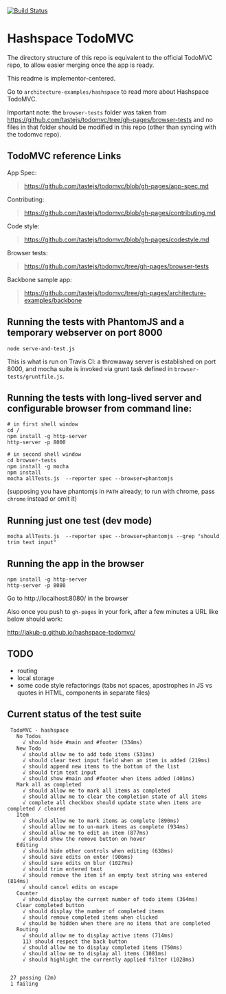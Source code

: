 [![Build Status](https://secure.travis-ci.org/ariatemplates/hashspace-todomvc.png)](http://travis-ci.org/ariatemplates/hashspace-todomvc)

Hashspace TodoMVC
=================

The directory structure of this repo is equivalent to the official TodoMVC repo, to allow easier merging
once the app is ready.

This readme is implementor-centered.

Go to `architecture-examples/hashspace` to read more about Hashspace TodoMVC.

Important note: the `browser-tests` folder was taken from https://github.com/tastejs/todomvc/tree/gh-pages/browser-tests
and no files in that folder should be modified in this repo (other than syncing with the todomvc repo).

TodoMVC reference Links
-----------------------

App Spec:
> https://github.com/tastejs/todomvc/blob/gh-pages/app-spec.md

Contributing:
> https://github.com/tastejs/todomvc/blob/gh-pages/contributing.md

Code style:
> https://github.com/tastejs/todomvc/blob/gh-pages/codestyle.md

Browser tests:
> https://github.com/tastejs/todomvc/tree/gh-pages/browser-tests

Backbone sample app:
> https://github.com/tastejs/todomvc/tree/gh-pages/architecture-examples/backbone


Running the tests with PhantomJS and a temporary webserver on port 8000
----------------------

    node serve-and-test.js

This is what is run on Travis CI: a throwaway server is established on port 8000, and mocha suite
is invoked via grunt task defined in `browser-tests/gruntfile.js`.

Running the tests with long-lived server and configurable browser from command line:
----------------------

    # in first shell window
    cd /
    npm install -g http-server
    http-server -p 8000

    # in second shell window
    cd browser-tests
    npm install -g mocha
	npm install
    mocha allTests.js  --reporter spec --browser=phantomjs

(supposing you have phantomjs in `PATH` already; to run with chrome, pass `chrome` instead or omit it)

Running just one test (dev mode)
--------------------------------

    mocha allTests.js  --reporter spec --browser=phantomjs --grep "should trim text input"

Running the app in the browser
------------------------------

    npm install -g http-server
    http-server -p 8080

Go to http://localhost:8080/ in the browser

Also once you push to `gh-pages` in your fork, after a few minutes a URL like below should work:

http://jakub-g.github.io/hashspace-todomvc/

TODO
----

- routing
- local storage
- some code style refactorings (tabs not spaces, apostrophes in JS vs quotes in HTML, components in separate files)

Current status of the test suite
-----------------------

     TodoMVC - hashspace
       No Todos
         √ should hide #main and #footer (334ms)
       New Todo
         √ should allow me to add todo items (531ms)
         √ should clear text input field when an item is added (219ms)
         √ should append new items to the bottom of the list
         √ should trim text input
         √ should show #main and #footer when items added (401ms)
       Mark all as completed
         √ should allow me to mark all items as completed
         √ should allow me to clear the completion state of all items
         √ complete all checkbox should update state when items are completed / cleared
       Item
         √ should allow me to mark items as complete (890ms)
         √ should allow me to un-mark items as complete (934ms)
         √ should allow me to edit an item (877ms)
         √ should show the remove button on hover
       Editing
         √ should hide other controls when editing (638ms)
         √ should save edits on enter (906ms)
         √ should save edits on blur (1027ms)
         √ should trim entered text
         √ should remove the item if an empty text string was entered (814ms)
         √ should cancel edits on escape
       Counter
         √ should display the current number of todo items (364ms)
       Clear completed button
         √ should display the number of completed items
         √ should remove completed items when clicked
         √ should be hidden when there are no items that are completed
       Routing
         √ should allow me to display active items (714ms)
         11) should respect the back button
         √ should allow me to display completed items (750ms)
         √ should allow me to display all items (1081ms)
         √ should highlight the currently applied filter (1028ms)


     27 passing (2m)
     1 failing
